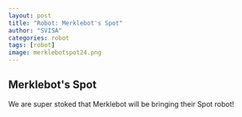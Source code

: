 ```yaml
---
layout: post
title: "Robot: Merklebot's Spot"
author: "SVISA"
categories: robot
tags: [robot]
image: merklebotspot24.png
---
```


## Merklebot's Spot

We are super stoked that Merklebot will be bringing their Spot robot!